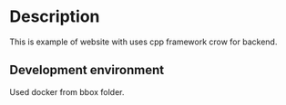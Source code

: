 # Description
This is example of website with uses cpp framework crow for backend.

## Development environment
Used docker from bbox folder.